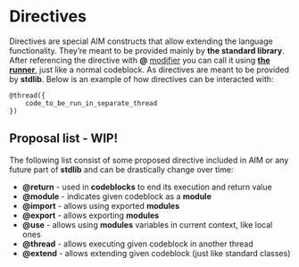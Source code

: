 # Directives

Directives are special AIM constructs that allow extending the language functionality. They’re meant to be provided mainly by **the standard library**. After referencing the directive with **@** [modifier](./modifiers.md) you can call it using [**the runner**](./advancedtypes.md), just like a normal codeblock. As directives are meant to be provided by **stdlib**. Below is an example of how directives can be interacted with:

```
@thread({
    code_to_be_run_in_separate_thread
})
```

## Proposal list - WIP!

The following list consist of some proposed directive included in AIM or any future part of **stdlib** and can be drastically change over time:

* **@return** - used in **codeblocks** to end its execution and return value
* **@module** - indicates given codeblock as a **module**
* **@import** - allows using exported **modules**
* **@export** - allows exporting **modules**
* **@use** - allows using **modules** variables in current context, like local ones
* **@thread** - allows executing given codeblock in another thread
* **@extend** - allows extending given codeblock (just like standard classes)
